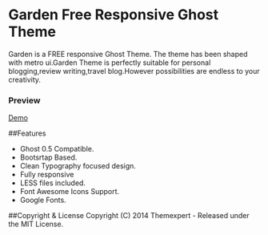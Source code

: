 # Garden Free Responsive Ghost Theme #

Garden is a FREE responsive Ghost Theme. The theme has been shaped with metro ui.Garden Theme is perfectly suitable for personal blogging,review writing,travel blog.However possibilities are endless to your creativity.

### Preview ###

[Demo](garden.ghost.themexpert.com)


##Features
- Ghost 0.5 Compatible.
- Bootsrtap Based.
- Clean Typography focused design.
- Fully responsive
- LESS files included.
- Font Awesome Icons Support.
- Google Fonts.

##Copyright & License
Copyright (C) 2014 Themexpert - Released under the MIT License.
